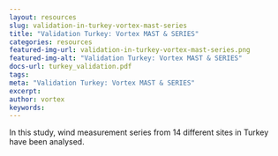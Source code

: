 ```yaml
---
layout: resources
slug: validation-in-turkey-vortex-mast-series
title: "Validation Turkey: Vortex MAST & SERIES"
categories: resources
featured-img-url: validation-in-turkey-vortex-mast-series.png
featured-img-alt: "Validation Turkey: Vortex MAST & SERIES"
docs-url: turkey_validation.pdf
tags:
meta: "Validation Turkey: Vortex MAST & SERIES"
excerpt: 
author: vortex
keywords: 
---
```


In this study, wind measurement series from 14 different sites in Turkey have been analysed.
